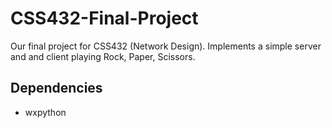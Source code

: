 CSS432-Final-Project
====================
Our final project for CSS432 (Network Design). Implements a simple server and
and client playing Rock, Paper, Scissors.

Dependencies
--------------------

* wxpython
